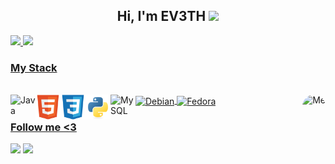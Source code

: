 <h2 align="center">Hi, I'm EV3TH</a> <img src="https://emojis.slackmojis.com/emojis/images/1643514974/10003/catjam.gif?1643514974" width="30" /> </h2>
<p align="center">
</p>

<div align="left">
  <a href="https://github.com/rafaballerini">
  <img height="165em" src="https://github-readme-stats.vercel.app/api?username=J4MINm&show_icons=true&theme=dark&include_all_commits=true&count_private=true"/>
  <img height="165em" src="https://github-readme-stats.vercel.app/api/top-langs/?username=J4MINm&layout=compact&langs_count=7&theme=dark"/>
</div>

### My Stack
<div style="display: inline_block"><br>
  <img align="left" alt="Java" height="40" width="40" src="https://cdn.jsdelivr.net/gh/devicons/devicon/icons/java/java-original.svg">
  <img align="left" alt="HTML" height="40" width="40" src="https://raw.githubusercontent.com/devicons/devicon/master/icons/html5/html5-original.svg">
  <img align="left" alt="CSS" height="40" width="40" src="https://raw.githubusercontent.com/devicons/devicon/master/icons/css3/css3-original.svg">
  <img align="left" alt="Python" height="40" width="40" src="https://raw.githubusercontent.com/devicons/devicon/master/icons/python/python-original.svg">
  <img align="left" alt="MySQL" height="40" width="40" src="https://cdn.jsdelivr.net/gh/devicons/devicon/icons/mysql/mysql-original-wordmark.svg">
  
  <img align="center" alt="Debian" height="40" width="40" src="https://cdn.jsdelivr.net/gh/devicons/devicon/icons/debian/debian-original.svg">
  <img align="center" alt="Fedora" height="40" width="40" src="https://cdn.jsdelivr.net/gh/devicons/devicon/icons/fedora/fedora-original.svg">
  <img align="right" alt="Me" height="150" style="border-radius:50px;" src="https://cdn-icons-png.flaticon.com/512/4123/4123763.png">
</div>
  
###  Follow me <3
<div> 
  <a href="https://www.facebook.com/EV3TH" target="_blank"><img src="https://img.shields.io/badge/Facebook-1877F2?style=for-the-badge&logo=facebook&logoColor=white" target="_blank"></a>
  <a href="https://www.youtube.com/channel/UCoTDC3A2_Xod2k6zkEnZfrw" target="_blank"><img src="https://img.shields.io/badge/YouTube-FF0000?style=for-the-badge&logo=youtube&logoColor=white" target="_blank"></a>
</div>  

##
